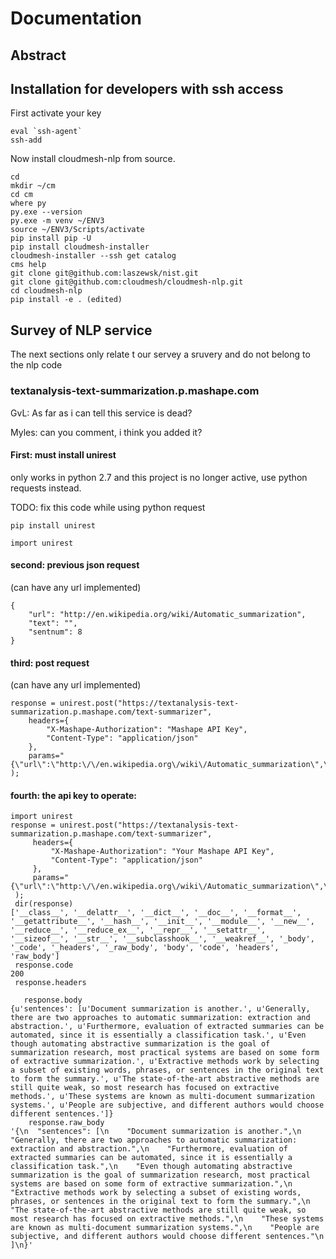 # Documentation

## Abstract


## Installation for developers with ssh access

First activate your key

```
eval `ssh-agent`
ssh-add
```

Now install cloudmesh-nlp from source.

``` 
cd
mkdir ~/cm
cd cm
where py
py.exe --version
py.exe -m venv ~/ENV3
source ~/ENV3/Scripts/activate
pip install pip -U
pip install cloudmesh-installer
cloudmesh-installer --ssh get catalog
cms help
git clone git@github.com:laszewsk/nist.git
git clone git@github.com:cloudmesh/cloudmesh-nlp.git
cd cloudmesh-nlp
pip install -e . (edited) 
```

## Survey of NLP service

The next sections only relate t our servey a sruvery and do not belong to the nlp code

### textanalysis-text-summarization.p.mashape.com

GvL: As far as i can tell this service is dead?

Myles: can you comment, i think you added it?

#### First: must install unirest

only works in python 2.7 and this project is no longer active, use python requests instead.

TODO: fix this code while using python request

```
pip install unirest

import unirest
```

#### second: previous json request
(can have any url implemented)

```
{
    "url": "http://en.wikipedia.org/wiki/Automatic_summarization",
    "text": "",
    "sentnum": 8
}
```

#### third: post request
(can have any url implemented)

```
response = unirest.post("https://textanalysis-text-summarization.p.mashape.com/text-summarizer",
    headers={
        "X-Mashape-Authorization": "Mashape API Key",
        "Content-Type": "application/json"
    },
    params="{\"url\":\"http:\/\/en.wikipedia.org\/wiki\/Automatic_summarization\",\"text\":\"\",\"sentnum\":8}"
);
```

#### fourth: the api key to operate:

```
import unirest
response = unirest.post("https://textanalysis-text-summarization.p.mashape.com/text-summarizer",
     headers={
         "X-Mashape-Authorization": "Your Mashape API Key",
         "Content-Type": "application/json"
     },
     params="{\"url\":\"http:\/\/en.wikipedia.org\/wiki\/Automatic_summarization\",\"text\":\"\",\"sentnum\":8}"
 );
 dir(response)
['__class__', '__delattr__', '__dict__', '__doc__', '__format__', '__getattribute__', '__hash__', '__init__', '__module__', '__new__', '__reduce__', '__reduce_ex__', '__repr__', '__setattr__', '__sizeof__', '__str__', '__subclasshook__', '__weakref__', '_body', '_code', '_headers', '_raw_body', 'body', 'code', 'headers', 'raw_body']
 response.code
200
 response.headers

   response.body
{u'sentences': [u'Document summarization is another.', u'Generally, there are two approaches to automatic summarization: extraction and abstraction.', u'Furthermore, evaluation of extracted summaries can be automated, since it is essentially a classification task.', u'Even though automating abstractive summarization is the goal of summarization research, most practical systems are based on some form of extractive summarization.', u'Extractive methods work by selecting a subset of existing words, phrases, or sentences in the original text to form the summary.', u'The state-of-the-art abstractive methods are still quite weak, so most research has focused on extractive methods.', u'These systems are known as multi-document summarization systems.', u'People are subjective, and different authors would choose different sentences.']}
    response.raw_body
'{\n  "sentences": [\n    "Document summarization is another.",\n    "Generally, there are two approaches to automatic summarization: extraction and abstraction.",\n    "Furthermore, evaluation of extracted summaries can be automated, since it is essentially a classification task.",\n    "Even though automating abstractive summarization is the goal of summarization research, most practical systems are based on some form of extractive summarization.",\n    "Extractive methods work by selecting a subset of existing words, phrases, or sentences in the original text to form the summary.",\n    "The state-of-the-art abstractive methods are still quite weak, so most research has focused on extractive methods.",\n    "These systems are known as multi-document summarization systems.",\n    "People are subjective, and different authors would choose different sentences."\n  ]\n}'
```